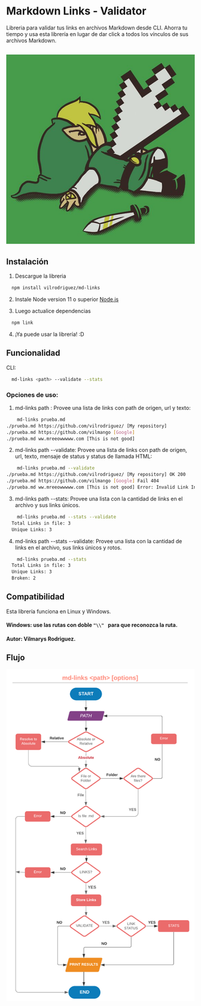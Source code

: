 # Markdown Links - Validator

Libreria para validar tus links en archivos Markdown desde CLI. 
Ahorra tu tiempo y usa esta librería en lugar de dar click a todos los vínculos de sus archivos Markdown.

![deadlink](https://raw.githubusercontent.com/vilrodriguez/LIM011-fe-md-links/master/img/fc%2C550x550%2Cgrass_green.jpg)
----

## Instalación
1. Descargue la libreria
```sh
  npm install vilrodriguez/md-links
```

2. Instale Node version 11 o superior
[Node.js](https://nodejs.org/es/download/)

3. Luego actualice dependencias
```sh
  npm link
```

4. ¡Ya puede usar la librería! :D
  
## Funcionalidad
CLI:
```sh
  md-links <path> --validate --stats
```

### Opciones de uso:

1.   md-links path : Provee una lista de links con path de origen, url y texto:
```sh
    md-links prueba.md 
./prueba.md https://github.com/vilrodriguez/ [My repository]
./prueba.md https://github.com/vilmango [Google]
./prueba.md ww.mreeowwwww.com [This is not good]
```
2.   md-links path --validate: Provee una lista de links con path de origen, url, texto, mensaje de status y status de llamada HTML:
```sh
    md-links prueba.md --validate
./prueba.md https://github.com/vilrodriguez/ [My repository] OK 200
./prueba.md https://github.com/vilmango [Google] Fail 404
./prueba.md ww.mreeowwwww.com [This is not good] Error: Invalid Link Invalid
```
3.   md-links path --stats: Provee una lista con la cantidad de links en el archivo y sus links únicos.
```sh
    md-links prueba.md --stats --validate
  Total Links in file: 3 
  Unique Links: 3
```
4.   md-links path --stats --validate: Provee una lista con la cantidad de links en el archivo, sus links únicos y rotos.
```sh
    md-links prueba.md --stats
  Total Links in file: 3 
  Unique Links: 3
  Broken: 2
```

## Compatibilidad 

Esta librería funciona en Linux y Windows.
#### Windows: use las rutas con doble ```"\\" ``` para que reconozca la ruta.

#### Autor: Vilmarys Rodriguez. 


## Flujo

![md-links](https://raw.githubusercontent.com/vilrodriguez/LIM011-fe-md-links/master/img/MD-LINKS%20Laboratoria%20VILMA.png)

